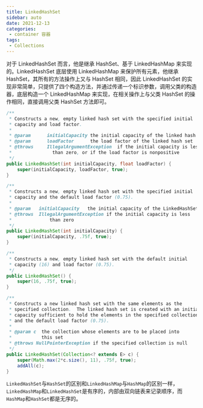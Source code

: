```yaml
---
title: LinkedHashSet
sidebar: auto
date: 2021-12-13
categories:
 - container 容器
tags:
 - Collections
---
```


对于 LinkedHashSet 而言，他是继承 HashSet、基于 LinkedHashMap 来实现的。LinkedHashSet 底层使用 LinkedHashMap 来保护所有元素，他继承 HashSet，其所有的方法操作上又与 HashSet 相同，因此 LinkedHashSet 的实现非常简单，只提供了四个构造方法，并通过传递一个标识参数，调用父类的构造器，底层构造一个 LinkedHashMap 来实现，在相关操作上与父类 HashSet 的操作相同，直接调用父类 HashSet 方法即可。

``` java
/**
 * Constructs a new, empty linked hash set with the specified initial
 * capacity and load factor.
 *
 * @param      initialCapacity the initial capacity of the linked hash set
 * @param      loadFactor      the load factor of the linked hash set
 * @throws     IllegalArgumentException  if the initial capacity is less
 *               than zero, or if the load factor is nonpositive
 */
public LinkedHashSet(int initialCapacity, float loadFactor) {
    super(initialCapacity, loadFactor, true);
}

/**
 * Constructs a new, empty linked hash set with the specified initial
 * capacity and the default load factor (0.75).
 *
 * @param   initialCapacity   the initial capacity of the LinkedHashSet
 * @throws  IllegalArgumentException if the initial capacity is less
 *              than zero
 */
public LinkedHashSet(int initialCapacity) {
    super(initialCapacity, .75f, true);
}

/**
 * Constructs a new, empty linked hash set with the default initial
 * capacity (16) and load factor (0.75).
 */
public LinkedHashSet() {
    super(16, .75f, true);
}

/**
 * Constructs a new linked hash set with the same elements as the
 * specified collection.  The linked hash set is created with an initial
 * capacity sufficient to hold the elements in the specified collection
 * and the default load factor (0.75).
 *
 * @param c  the collection whose elements are to be placed into
 *           this set
 * @throws NullPointerException if the specified collection is null
 */
public LinkedHashSet(Collection<? extends E> c) {
    super(Math.max(2*c.size(), 11), .75f, true);
    addAll(c);
}
```

`LinkedHashSet`与`HashSet`的区别和`LinkedHashMap`与`HashMap`的区别一样，`LinkedHashMap`和`LinkedHashSet`是有序的，内部由双向链表来记录顺序，而`HashMap`和`HashSet`都是无序的。